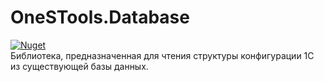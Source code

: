 # OneSTools.Database
[![Nuget](https://img.shields.io/nuget/v/OneSTools.Database)](https://www.nuget.org/packages/OneSTools.Database)<br>
Библиотека, предназначенная для чтения структуры конфигурации 1С из существующей базы данных.
